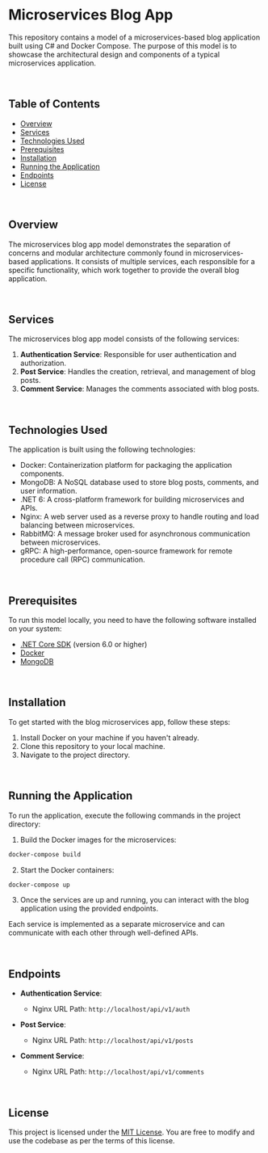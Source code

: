 # Microservices Blog App

This repository contains a model of a microservices-based blog application built using C# and Docker Compose. The purpose of this model is to showcase the architectural design and components of a typical microservices application.

</br>

## Table of Contents

- [Overview](#overview)
- [Services](#services)
- [Technologies Used](#technologies-used)
- [Prerequisites](#prerequisites)
- [Installation](#installation)
- [Running the Application](#running-the-application)
- [Endpoints](#endpoints)
- [License](#license)

</br>

## Overview

The microservices blog app model demonstrates the separation of concerns and modular architecture commonly found in microservices-based applications. It consists of multiple services, each responsible for a specific functionality, which work together to provide the overall blog application.

</br>

## Services

The microservices blog app model consists of the following services:

1. **Authentication Service**: Responsible for user authentication and authorization.
2. **Post Service**: Handles the creation, retrieval, and management of blog posts.
3. **Comment Service**: Manages the comments associated with blog posts.

</br>

## Technologies Used

The application is built using the following technologies:

- Docker: Containerization platform for packaging the application components.
- MongoDB: A NoSQL database used to store blog posts, comments, and user information.
- .NET 6: A cross-platform framework for building microservices and APIs.
- Nginx: A web server used as a reverse proxy to handle routing and load balancing between microservices.
- RabbitMQ: A message broker used for asynchronous communication between microservices.
- gRPC: A high-performance, open-source framework for remote procedure call (RPC) communication.

</br>

## Prerequisites

To run this model locally, you need to have the following software installed on your system:

- [.NET Core SDK](https://dotnet.microsoft.com/download) (version 6.0 or higher)
- [Docker](https://www.docker.com/get-started)
- [MongoDB](https://www.mongodb.com/)

</br>

## Installation

To get started with the blog microservices app, follow these steps:

1. Install Docker on your machine if you haven't already.
2. Clone this repository to your local machine.
3. Navigate to the project directory.

</br>

## Running the Application

To run the application, execute the following commands in the project directory:

1. Build the Docker images for the microservices:

```sh
docker-compose build
```

2. Start the Docker containers:

```sh
docker-compose up
```
3. Once the services are up and running, you can interact with the blog application using the provided endpoints.

Each service is implemented as a separate microservice and can communicate with each other through well-defined APIs.

</br>

## Endpoints

- **Authentication Service**:
  - Nginx URL Path: `http://localhost/api/v1/auth`

- **Post Service**:
  - Nginx URL Path: `http://localhost/api/v1/posts`

- **Comment Service**:
  - Nginx URL Path: `http://localhost/api/v1/comments`

</br>

## License

This project is licensed under the [MIT License](LICENSE). You are free to modify and use the codebase as per the terms of this license.
